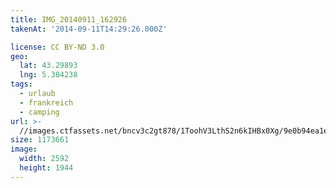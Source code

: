 ```yaml
---
title: IMG_20140911_162926
takenAt: '2014-09-11T14:29:26.000Z'

license: CC BY-ND 3.0
geo:
  lat: 43.29893
  lng: 5.384238
tags:
  - urlaub
  - frankreich
  - camping
url: >-
  //images.ctfassets.net/bncv3c2gt878/1ToohV3LthS2n6kIHBx0Xg/9e0b94ea1ee7edd10036ab1747ad8b94/img_20140911_162926_28312894045_o
size: 1173661
image:
  width: 2592
  height: 1944
---
```

